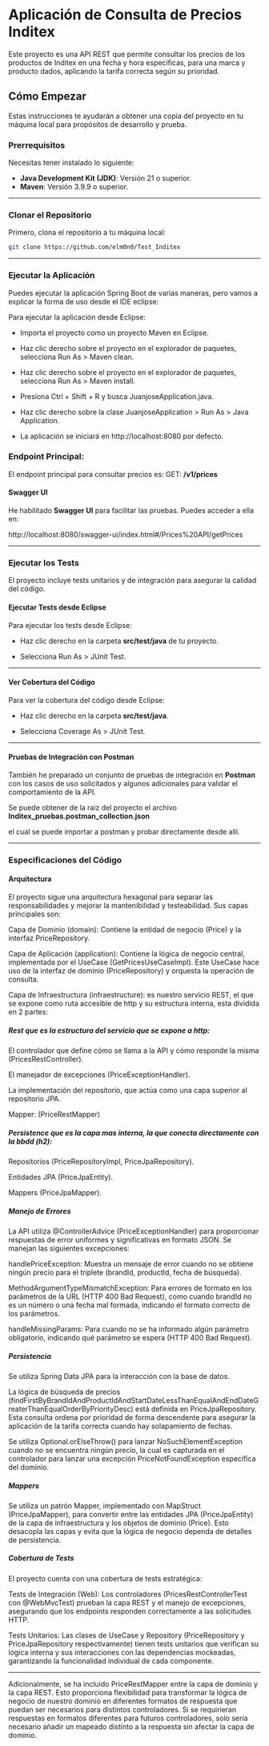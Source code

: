 # **Aplicación de Consulta de Precios Inditex**

Este proyecto es una API REST que permite consultar los precios de los productos de Inditex en una fecha y hora específicas, para una marca y producto dados, aplicando la tarifa correcta según su prioridad.

## **Cómo Empezar**

Estas instrucciones te ayudarán a obtener una copia del proyecto en tu máquina local para propósitos de desarrollo y prueba.

### **Prerrequisitos**

Necesitas tener instalado lo siguiente:

* **Java Development Kit (JDK)**: Versión 21 o superior.
* **Maven**: Versión 3.9.9 o superior.

---

### **Clonar el Repositorio**

Primero, clona el repositorio a tu máquina local:

```bash
git clone https://github.com/elm0n0/Test_Inditex
```
---
### **Ejecutar la Aplicación**
Puedes ejecutar la aplicación Spring Boot de varias maneras, pero vamos a explicar la forma de uso desde el IDE eclipse:

Para ejecutar la aplicación desde Eclipse:

* Importa el proyecto como un proyecto Maven en Eclipse.

* Haz clic derecho sobre el proyecto en el explorador de paquetes, selecciona Run As > Maven clean.

* Haz clic derecho sobre el proyecto en el explorador de paquetes, selecciona Run As > Maven install.

* Presiona Ctrl + Shift + R y busca JuanjoseApplication.java.

* Haz clic derecho sobre la clase JuanjoseApplication > Run As > Java Application.

* La aplicación se iniciará en http://localhost:8080 por defecto.

### Endpoint Principal:

El endpoint principal para consultar precios es: GET: **/v1/prices**

#### **Swagger UI**
He habilitado **Swagger UI** para facilitar las pruebas. Puedes acceder a ella en:

http://localhost:8080/swagger-ui/index.html#/Prices%20API/getPrices

---

### **Ejecutar los Tests**
El proyecto incluye tests unitarios y de integración para asegurar la calidad del código.

#### **Ejecutar Tests desde Eclipse**
Para ejecutar los tests desde Eclipse:

* Haz clic derecho en la carpeta **src/test/java** de tu proyecto.

* Selecciona Run As > JUnit Test.
---
#### **Ver Cobertura del Código**
Para ver la cobertura del código desde Eclipse:

* Haz clic derecho en la carpeta **src/test/java**.

* Selecciona Coverage As > JUnit Test.
---
#### **Pruebas de Integración con Postman**
También he preparado un conjunto de pruebas de integración en **Postman** con los casos de uso solicitados y algunos adicionales para validar el comportamiento de la API.

Se puede obtener de la raiz del proyecto el archivo **Inditex_pruebas.postman_collection.json**

el cual se puede importar a postman y probar directamente desde allí.

---
### **Especificaciones del Código**
#### Arquitectura
El proyecto sigue una arquitectura hexagonal para separar las responsabilidades y mejorar la mantenibilidad y testeabilidad. Sus capas principales son:

Capa de Dominio (domain): Contiene la entidad de negocio (Price) y la interfaz PriceRepository.

Capa de Aplicación (application): Contiene la lógica de negocio central, implementada por el UseCase (GetPricesUseCaseImpl). Este UseCase hace uso de la interfaz de dominio (PriceRepository) y orquesta la operación de consulta.

Capa de Infraestructura (infraestructure): es nuestro servicio REST, el que se expone como ruta accesible de http y su estructura interna, esta dividida en 2 partes:

##### **Rest** que es la estructura del servicio que se expone a http:

El controlador que define cómo se llama a la API y cómo responde la misma (PricesRestController).

El manejador de excepciones (PriceExceptionHandler).

La implementación del repositorio, que actúa como una capa superior al repositorio JPA.

Mapper: (PriceRestMapper)

##### **Persistence** que es la capa mas interna, la que conecta directamente con la bbdd (h2):

Repositorios (PriceRepositoryImpl, PriceJpaRepository).

Entidades JPA (PriceJpaEntity).

Mappers (PriceJpaMapper).

##### **Manejo de Errores**
La API utiliza @ControllerAdvice (PriceExceptionHandler) para proporcionar respuestas de error uniformes y significativas en formato JSON. Se manejan las siguientes excepciones:

handlePriceException: Muestra un mensaje de error cuando no se obtiene ningún precio para el triplete (brandId, productId, fecha de búsqueda).

MethodArgumentTypeMismatchException: Para errores de formato en los parámetros de la URL (HTTP 400 Bad Request), como cuando brandId no es un número o una fecha mal formada, indicando el formato correcto de los parámetros.

handleMissingParams: Para cuando no se ha informado algún parámetro obligatorio, indicando qué parámetro se espera (HTTP 400 Bad Request).

##### **Persistencia**
Se utiliza Spring Data JPA para la interacción con la base de datos.

La lógica de búsqueda de precios (findFirstByBrandIdAndProductIdAndStartDateLessThanEqualAndEndDateGreaterThanEqualOrderByPriorityDesc) está definida en PriceJpaRepository. Esta consulta ordena por prioridad de forma descendente para asegurar la aplicación de la tarifa correcta cuando hay solapamiento de fechas.

Se utiliza Optional.orElseThrow() para lanzar NoSuchElementException cuando no se encuentra ningún precio, la cual es capturada en el controlador para lanzar una excepción PriceNotFoundException específica del dominio.

##### **Mappers**
Se utiliza un patrón Mapper, implementado con MapStruct (PriceJpaMapper), para convertir entre las entidades JPA (PriceJpaEntity) de la capa de infraestructura y los objetos de dominio (Price). Esto desacopla las capas y evita que la lógica de negocio dependa de detalles de persistencia.

##### **Cobertura de Tests**
El proyecto cuenta con una cobertura de tests estratégica:

Tests de Integración (Web): Los controladores (PricesRestControllerTest con @WebMvcTest) prueban la capa REST y el manejo de excepciones, asegurando que los endpoints responden correctamente a las solicitudes HTTP.

Tests Unitarios: Las clases de UseCase y Repository (PriceRepository y PriceJpaRepository respectivamente) tienen tests unitarios que verifican su lógica interna y sus interacciones con las dependencias mockeadas, garantizando la funcionalidad individual de cada componente.

---
Adicionalmente, se ha incluido PriceRestMapper entre la capa de dominio y la capa REST. Esto proporciona flexibilidad para transformar la lógica de negocio de nuestro dominio en diferentes formatos de respuesta que puedan ser necesarios para distintos controladores. Si se requirieran respuestas en formatos diferentes para futuros controladores, solo sería necesario añadir un mapeado distinto a la respuesta sin afectar la capa de dominio.

